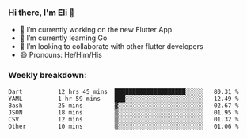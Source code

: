 ### Hi there, I'm Eli 👋
- 🔭 I’m currently working on the new Flutter App
- 🌱 I’m currently learning Go
- 🦄 I’m looking to collaborate with other flutter developers
- 😄 Pronouns: He/Him/His

### Weekly breakdown:
<!--START_SECTION:waka-->

```text
Dart          12 hrs 45 mins  ████████████████████░░░░░   80.31 %
YAML          1 hr 59 mins    ███░░░░░░░░░░░░░░░░░░░░░░   12.49 %
Bash          25 mins         ▓░░░░░░░░░░░░░░░░░░░░░░░░   02.67 %
JSON          18 mins         ▒░░░░░░░░░░░░░░░░░░░░░░░░   01.95 %
CSV           12 mins         ▒░░░░░░░░░░░░░░░░░░░░░░░░   01.32 %
Other         10 mins         ▒░░░░░░░░░░░░░░░░░░░░░░░░   01.06 %
```

<!--END_SECTION:waka-->
